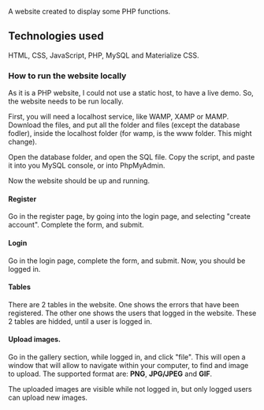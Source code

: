 A website created to display some PHP functions.

## Technologies used
HTML, CSS, JavaScript, PHP, MySQL and Materialize CSS.

### How to run the website locally
As it is a PHP website, I could not use a static host, to have a live demo. So, the website needs to be run locally.

First, you will need a localhost service, like WAMP, XAMP or MAMP.
Download the files, and put all the folder and files (except the database fodler), inside the localhost folder (for wamp, is the www folder. This might change).

Open the database folder, and open the SQL file. Copy the script, and paste it into you MySQL console, or into PhpMyAdmin.

Now the website should be up and running.

#### Register
Go in the register page, by going into the login page, and selecting "create account".
Complete the form, and submit.

#### Login
Go in the login page, complete the form, and submit. Now, you should be logged in.

#### Tables
There are 2 tables in the website. One shows the errors that have been registered. The other one shows the users that logged in the website.
These 2 tables are hidded, until a user is logged in.

#### Upload images.
Go in the gallery section, while logged in, and click "file". This will open a window that will allow to navigate within your computer, to find and image to upload. The supported format are: __PNG__, __JPG/JPEG__ and __GIF__.

The uploaded images are visible while not logged in, but only logged users can upload new images.
